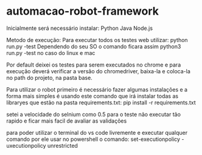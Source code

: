# automacao-robot-framework

Inicialmente será necessário instalar:
Python
Java
Node.js

Metodo de execução:
Para executar todos os testes web utilizar:
python run.py -test
Dependendo do seu SO o comando ficara assim python3 run.py -test no caso do linux e mac

Por default deixei os testes para serem executados no chrome e para execução deverá verificar a versão do chromedriver, baixa-la e coloca-la no path do projeto, na pasta base.

Para utilizar o robot primeiro é necessário fazer algumas instalações e a forma mais simples é usando este comando que irá instalar todas as libraryes que estão na pasta requirements.txt:
pip install -r requirements.txt

setei a velocidade do selnium como 0.5 para o teste não executar tão rapido e ficar mais facil de avaliar as validações

para poder utilizar o terminal do vs code livremente e executar qualquer comando por ele usar no powershell o comando:
set-executionpolicy -uxecutionpolicy unrestricted 